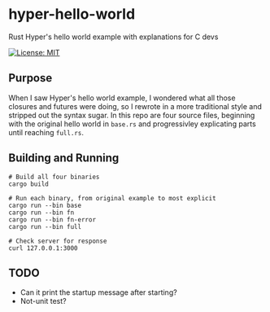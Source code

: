 # hyper-hello-world

Rust Hyper's hello world example with explanations for C devs

[![License: MIT](https://img.shields.io/badge/license-MIT-blue.svg)](https://mit-license.org/)

## Purpose

When I saw Hyper's hello world example, I wondered what all those closures and futures were doing, so I rewrote in a more traditional style and stripped out the syntax sugar. In this repo are four source files, beginning with the original hello world in `base.rs` and progressivley explicating parts until reaching `full.rs`.

## Building and Running

~~~
# Build all four binaries
cargo build

# Run each binary, from original example to most explicit
cargo run --bin base
cargo run --bin fn
cargo run --bin fn-error
cargo run --bin full

# Check server for response
curl 127.0.0.1:3000
~~~

## TODO

- Can it print the startup message after starting?
- Not-unit test?
